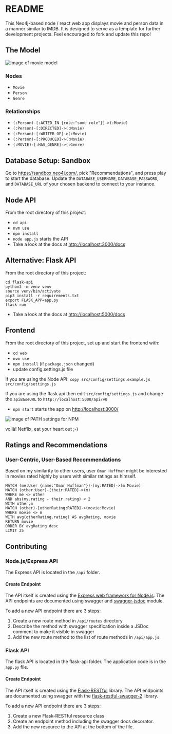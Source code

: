 # README

This Neo4j-based node / react web app displays movie and person data in a manner similar to IMDB.  It is designed to serve as a template for further development projects.  Feel encouraged to fork and update this repo!

## The Model

![image of movie model](./img/model.png)

### Nodes

* `Movie`
* `Person`
* `Genre`

### Relationships

* `(:Person)-[:ACTED_IN {role:"some role"}]->(:Movie)`
* `(:Person)-[:DIRECTED]->(:Movie)`
* `(:Person)-[:WRITER_OF]->(:Movie)`
* `(:Person)-[:PRODUCED]->(:Movie)`
* `(:MOVIE)-[:HAS_GENRE]->(:Genre)`

## Database Setup: Sandbox

Go to https://sandbox.neo4j.com/, pick "Recommendations", and press play to start the database. 
Update the `DATABASE_USERNAME`, 
`DATABASE_PASSWORD`, and `DATABASE_URL` of your chosen backend to connect to your instance.

## Node API

From the root directory of this project:

* `cd api`
* `nvm use`
* `npm install`
* `node app.js` starts the API
* Take a look at the docs at [http://localhost:3000/docs](http://localhost:3000/docs)

## Alternative: Flask API

From the root directory of this project:

```
cd flask-api
python3 -m venv venv
source venv/bin/activate
pip3 install -r requirements.txt
export FLASK_APP=app.py
flask run
```

* Take a look at the docs at [http://localhost:5000/docs](http://localhost:5000/docs)

## Frontend

From the root directory of this project, set up and start the frontend with:

* `cd web`
* `nvm use`
* `npm install` (if `package.json` changed)
* update config.settings.js file

If you are using the Node API: `copy src/config/settings.example.js src/config/settings.js`

If you are using the flask api then edit `src/config/settings.js` and change the `apiBaseURL` to `http://localhost:5000/api/v0`

* `npm start` starts the app on [http://localhost:3000/](http://localhost:3000/)

![image of PATH settings for NPM](./img/webUX.png)

voilà! Netflix, eat your heart out ;-)

## Ratings and Recommendations

### User-Centric, User-Based Recommendations

Based on my similarity to other users, user `Omar Huffman` might be interested in movies rated highly by users with similar ratings as himself.

```
MATCH (me:User {name:"Omar Huffman"})-[my:RATED]->(m:Movie)
MATCH (other:User)-[their:RATED]->(m)
WHERE me <> other
AND abs(my.rating - their.rating) < 2
WITH other,m
MATCH (other)-[otherRating:RATED]->(movie:Movie)
WHERE movie <> m
WITH avg(otherRating.rating) AS avgRating, movie
RETURN movie
ORDER BY avgRating desc
LIMIT 25
```

## Contributing

### Node.js/Express API

The Express API is located in the `/api` folder.

#### Create Endpoint

The API itself is created using the [Express web framework for Node.js](https://expressjs.com/). The API endpoints
are documented using swagger and [swagger-jsdoc](https://www.npmjs.com/package/swagger-jsdoc) module.

To add a new API endpoint there are 3 steps:

1. Create a new route method in `/api/routes` directory
2. Describe the method with swagger specification inside a JSDoc comment to make it visible in swagger
3. Add the new route method to the list of route methods in `/api/app.js`.

### Flask API

The flask API is located in the flask-api folder.  The application code is in the `app.py` file.

#### Create Endpoint

The API itself is created using the [Flask-RESTful](http://flask-restful-cn.readthedocs.io/en/0.3.5/) library.  The API endpoints
are documented using swagger with the [flask-restful-swagger-2](https://github.com/swege/flask-restful-swagger-2.0) library.

To add a new API endpoint there are 3 steps:

1. Create a new Flask-RESTful resource class
2. Create an endpoint method including the swagger docs decorator.
3. Add the new resource to the API at the bottom of the file.
